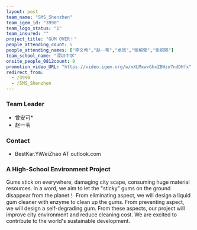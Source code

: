 ```yaml
---
layout: post
team_name: "SMS_Shenzhen"
team_igem_id: "3990"
team_logo_status: "1"
team_insured: ""
project_title: "GUM OVER！"
people_attending_count: 5
people_attending_names: ["李文希","赵一苇","龙凤","张榕莹","张绍熙"]
team_school_name: "深圳中学"
onsite_people_0812count: 0
promotion_video_URL: "https://video.igem.org/w/mXLMxwvGhxZBWzo7ndDHfx"
redirect_from:
  - /3990
  - /SMS_Shenzhen
---
```



### Team Leader
* 曾安可*
* 赵一苇

### Contact
* BestKar.YiWeiZhao AT outlook.com

### A High-School Environment Project

Gums stick on everywhere, damaging city scape, consuming huge material resources.
In a word, we aim to let the "sticky" gums on the ground disappear from the planet！
From eliminating aspect, we will design a liquid gum cleaner with  enzyme to clean up the gums.
From preventing aspect, we will design a self-degrading gum.
From these aspects, our project will improve city environment and reduce cleaning cost. We are excited to contribute to the world's sustainable development.
